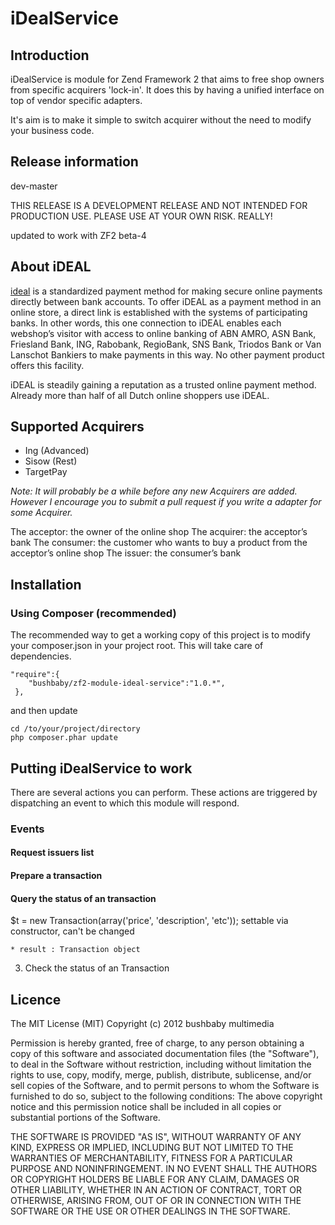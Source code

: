 # iDealService

## Introduction
iDealService is module for Zend Framework 2 that aims to free shop owners from specific
acquirers 'lock-in'. It does this by having a unified interface on top of vendor specific
adapters.

It's aim is to make it simple to switch acquirer without the need to modify your business
code.

## Release information

dev-master

THIS RELEASE IS A DEVELOPMENT RELEASE AND NOT INTENDED FOR PRODUCTION USE.
PLEASE USE AT YOUR OWN RISK. REALLY!

updated to work with ZF2 beta-4

## About iDEAL
[ideal](http://www.ideal.nl/ "iDEAL") is a standardized payment method for making secure online payments directly between
bank accounts. To offer iDEAL as a payment method in an online store, a direct link is
established with the systems of participating banks. In other words, this one connection
to iDEAL enables each webshop’s visitor with access to online banking of ABN AMRO,
ASN Bank, Friesland Bank, ING, Rabobank, RegioBank, SNS Bank, Triodos Bank or
Van Lanschot Bankiers to make payments in this way. No other payment product offers
this facility.

iDEAL is steadily gaining a reputation as a trusted online payment method. Already more
than half of all Dutch online shoppers use iDEAL.

## Supported Acquirers
  * Ing (Advanced)
  * Sisow (Rest)
  * TargetPay

_Note: It will probably be a while before any new Acquirers are added. However I encourage you
to submit a pull request if you write a adapter for some Acquirer._

The acceptor: the owner of the online shop
The acquirer: the acceptor’s bank
The consumer: the customer who wants to buy a product from the acceptor’s online shop
The issuer: the consumer’s bank

## Installation
### Using Composer (recommended)
The recommended way to get a working copy of this project is to modify your composer.json
in your project root. This will take care of dependencies.

    "require":{
        "bushbaby/zf2-module-ideal-service":"1.0.*",
     },

and then update

    cd /to/your/project/directory
    php composer.phar update


## Putting iDealService to work
There are several actions you can perform. These actions are triggered by dispatching an
event to which this module will respond.

### Events
#### Request issuers list


#### Prepare a transaction


#### Query the status of an transaction


  $t = new Transaction(array('price', 'description', 'etc')); settable via constructor, can't be changed


    * result : Transaction object




  3. Check the status of an Transaction


## Licence
The MIT License (MIT)
Copyright (c) 2012 bushbaby multimedia

Permission is hereby granted, free of charge, to any person obtaining a copy of this
software and associated documentation files (the "Software"), to deal in the Software
without restriction, including without limitation the rights to use, copy, modify, merge,
publish, distribute, sublicense, and/or sell copies of the Software, and to permit persons
to whom the Software is furnished to do so, subject to the following conditions:
The above copyright notice and this permission notice shall be included in all copies or
substantial portions of the Software.

THE SOFTWARE IS PROVIDED "AS IS", WITHOUT WARRANTY OF ANY KIND, EXPRESS OR IMPLIED,
INCLUDING BUT NOT LIMITED TO THE WARRANTIES OF MERCHANTABILITY, FITNESS FOR A PARTICULAR
PURPOSE AND NONINFRINGEMENT. IN NO EVENT SHALL THE AUTHORS OR COPYRIGHT HOLDERS BE LIABLE
FOR ANY CLAIM, DAMAGES OR OTHER LIABILITY, WHETHER IN AN ACTION OF CONTRACT, TORT OR
OTHERWISE, ARISING FROM, OUT OF OR IN CONNECTION WITH THE SOFTWARE OR THE USE OR
OTHER DEALINGS IN THE SOFTWARE.
